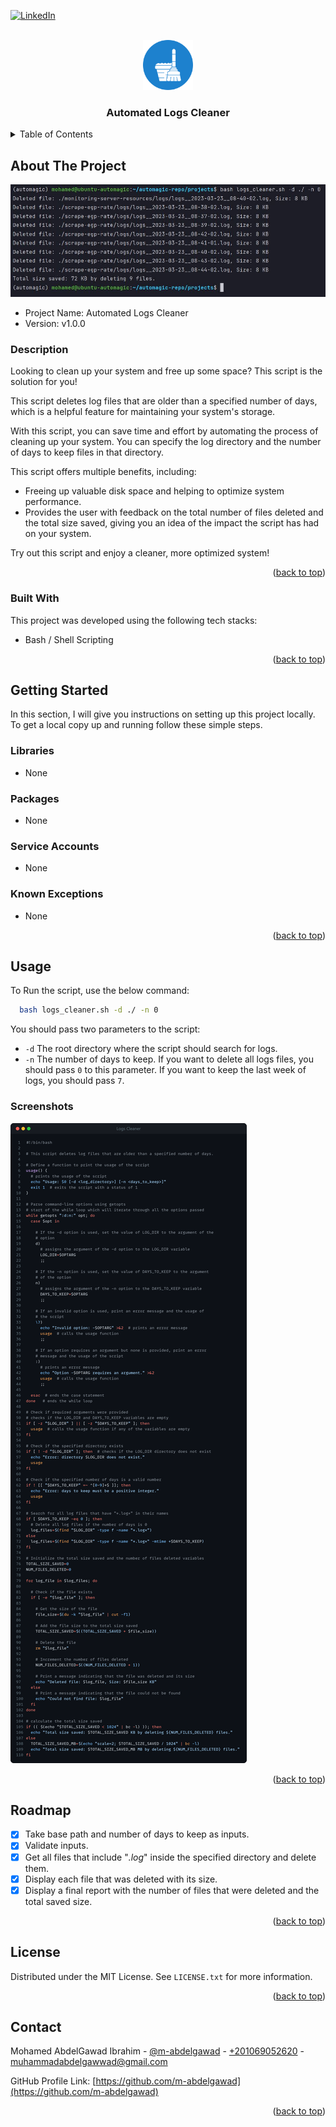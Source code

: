 <!-- PROJECT SHIELDS -->
<!--
*** I'm using markdown "reference style" links for readability.
*** Reference links are enclosed in brackets [ ] instead of parentheses ( ).
*** See the bottom of this document for the declaration of the reference variables
*** for contributors-url, forks-url, etc. This is an optional, concise syntax you may use.
*** https://www.markdownguide.org/basic-syntax/#reference-style-links
-->

<a name="readme-top"></a>

[![LinkedIn][linkedin-shield]][linkedin-url]



<!-- PROJECT LOGO -->
<br />
<div align="center">
    <img src="images/logo.png" alt="Logo" width="80" height="80">

  <h3 align="center">Automated Logs Cleaner</h3>

</div>



<!-- TABLE OF CONTENTS -->
<details>
  <summary>Table of Contents</summary>
  <ol>
    <li>
      <a href="#about-the-project">About The Project</a>
      <ul>
        <li><a href="#built-with">Built With</a></li>
      </ul>
    </li>
    <li>
      <a href="#getting-started">Getting Started</a>
      <ul>
        <li><a href="#libraries">Libraries</a></li>
        <li><a href="#packages">Packages</a></li>
        <li><a href="#service-accounts">Service Accounts</a></li>
        <li><a href="#known-exceptions">Known Exceptions</a></li>
      </ul>
    </li>
    <li><a href="#usage">Usage</a></li>
    <li><a href="#roadmap">Roadmap</a></li>
    <li><a href="#license">License</a></li>
    <li><a href="#contact">Contact</a></li>
  </ol>
</details>



<!-- ABOUT THE PROJECT -->
## About The Project

<img src="images/cover.jpg" alt="Cover Image">

* Project Name: Automated Logs Cleaner
* Version: v1.0.0

### Description
Looking to clean up your system and free up some space? 
This script is the solution for you! 

This script deletes log files that are older than a specified number of 
days, which is a helpful feature for maintaining your system's storage. 

With this script, you can save time and effort by automating the process 
of cleaning up your system. You can specify the log directory and the 
number of days to keep files in that directory. 

This script offers multiple benefits, including:
* Freeing up valuable disk space and helping to optimize system performance. 
* Provides the user with feedback on the total number of files deleted and 
the total size saved, giving you an idea of the impact the script 
has had on your system. 

Try out this script and enjoy a cleaner, more optimized system!

<p align="right">(<a href="#readme-top">back to top</a>)</p>



### Built With

This project was developed using the following tech stacks:

* Bash / Shell Scripting

<p align="right">(<a href="#readme-top">back to top</a>)</p>



<!-- GETTING STARTED -->
## Getting Started

In this section, I will give you instructions on setting up this project locally.
To get a local copy up and running follow these simple steps.

### Libraries

* None

### Packages
* None

### Service Accounts
* None

### Known Exceptions
* None

<p align="right">(<a href="#readme-top">back to top</a>)</p>



<!-- USAGE EXAMPLES -->
## Usage

To Run the script, use the below command:
```sh
  bash logs_cleaner.sh -d ./ -n 0
  ```
You should pass two parameters to the script:
* `-d` The root directory where the script should search for logs.
* `-n` The number of days to keep. If you want to delete all logs files, you
should pass `0` to this parameter. If you want to keep the last week of logs, you
should pass `7`.

### Screenshots

<img src="images/screenshot.jpg" alt="Screenshot Image">

<p align="right">(<a href="#readme-top">back to top</a>)</p>



<!-- ROADMAP -->
## Roadmap

- [x] Take base path and number of days to keep as inputs.
- [x] Validate inputs.
- [x] Get all files that include "*.log*" inside the specified directory
and delete them.
- [x] Display each file that was deleted with its size.
- [x] Display a final report with the number of files that were
deleted and the total saved size.

<p align="right">(<a href="#readme-top">back to top</a>)</p>

<!-- LICENSE -->
## License

Distributed under the MIT License. See `LICENSE.txt` for more information.

<p align="right">(<a href="#readme-top">back to top</a>)</p>



<!-- CONTACT -->
## Contact

Mohamed AbdelGawad Ibrahim - [@m-abdelgawad](https://www.linkedin.com/in/m-abdelgawad/) - <a href="tel:+201069052620">+201069052620</a> - muhammadabdelgawwad@gmail.com

GitHub Profile Link: [https://github.com/m-abdelgawad](https://github.com/m-abdelgawad)

<p align="right">(<a href="#readme-top">back to top</a>)</p>


<!-- MARKDOWN LINKS & IMAGES -->
<!-- https://www.markdownguide.org/basic-syntax/#reference-style-links -->
[linkedin-shield]: https://img.shields.io/badge/-LinkedIn-black.svg?style=for-the-badge&logo=linkedin&colorB=555
[linkedin-url]: https://www.linkedin.com/in/m-abdelgawad/
